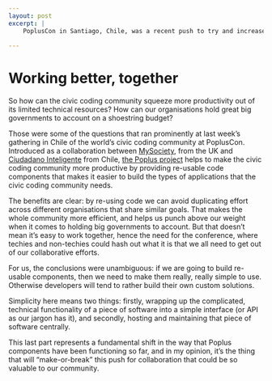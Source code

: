 ```yaml
---
layout: post
excerpt: |
    PoplusCon in Santiago, Chile, was a recent push to try and increase collaboration between the different civic-coding organizations around the world.
   
---
```


Working better, together
========================

So how can the civic coding community squeeze more productivity out of its limited technical resources? How can our organisations hold great big governments to account on a shoestring budget?

Those were some of the questions that ran prominently at last week’s gathering in Chile of the world’s civic coding community at PoplusCon. Introduced as a collaboration between [MySociety](http://www.mysociety.org/), from the UK and [Ciudadano Inteligente](http://ciudadanointeligente.org/) from Chile, [the Poplus project](http://poplus.org/) helps to make the civic coding community more productive by providing re-usable code components that makes it easier to build the types of applications that the civic coding community needs.

The benefits are clear: by re-using code we can avoid duplicating effort across different organisations that share similar goals. That makes the whole community more efficient, and helps us punch above our weight when it comes to holding big governments to account. But that doesn’t mean it’s easy to work together, hence the need for the conference, where techies and non-techies could hash out what it is that we all need to get out of our collaborative efforts.

For us, the conclusions were unambiguous: if we are going to build re-usable components, then we need to make them really, really simple to use. Otherwise developers will tend to rather build their own custom solutions.

Simplicity here means two things: firstly, wrapping up the complicated, technical functionality of a piece of software into a simple interface (or API as our jargon has it), and secondly, hosting and maintaining that piece of software centrally.

This last part represents a fundamental shift in the way that Poplus components have been functioning so far, and in my opinion, it’s the thing that will “make-or-break” this push for collaboration that could be so valuable to our community.



